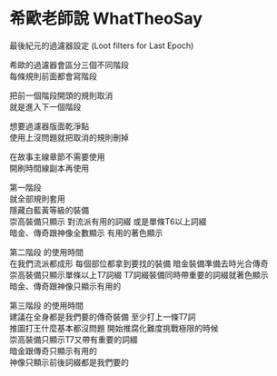 # 希歐老師說 WhatTheoSay
最後紀元的過濾器設定 (Loot filters for Last Epoch)  

希歐的過濾器會區分三個不同階段  
每條規則前面都會寫階段  

把前一個階段開頭的規則取消  
就是進入下一個階段  

想要過濾器版面乾淨點  
使用上沒問題就把取消的規則刪掉  

在故事主線章節不需要使用  
開刷時間線副本再使用  

第一階段  
就全部規則套用  
隱藏白藍黃等級的裝備  
崇高裝備只顯示 對流派有用的詞綴 或是單條T6以上詞綴  
暗金、傳奇跟神像全數顯示 有用的著色顯示  

第二階段 的使用時間  
在我們流派都成形 每個部位都拿到要找的裝備 暗金裝備準備去時光合傳奇  
崇高裝備只顯示單條以上T7詞綴 T7詞綴裝備同時帶重要的詞綴就著色顯示  
暗金、傳奇跟神像只顯示有用的  

第三階段 的使用時間  
建議在全身都是我們要的傳奇裝備 至少打上一條T7詞  
推圖打王什麼基本都沒問題 開始推腐化難度挑戰極限的時候  
崇高裝備只顯示T7又帶有重要的詞綴  
暗金跟傳奇只顯示有用的  
神像只顯示前後詞綴都是我們要的  
